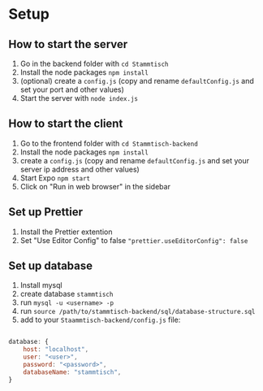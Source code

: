 # Setup

## How to start the server

1. Go in the backend folder with `cd Stammtisch`
2. Install the node packages `npm install`
3. (optional) create a `config.js` (copy and rename `defaultConfig.js` and set your port and other values)
4. Start the server with `node index.js`

## How to start the client

1. Go to the frontend folder with `cd Stammtisch-backend`
2. Install the node packages `npm install`
3. create a `config.js` (copy and rename `defaultConfig.js` and set your server ip address and other values)
4. Start Expo `npm start`
5. Click on "Run in web browser" in the sidebar

## Set up Prettier

1. Install the Prettier extention
2. Set "Use Editor Config" to false `"prettier.useEditorConfig": false`

## Set up database

1. Install mysql
2. create database `stammtisch`
3. run `mysql -u <username> -p`
4. run `source /path/to/stammtisch-backend/sql/database-structure.sql`
5. add to your `Staammtisch-backend/config.js` file:

```javascript

database: {
	host: "localhost",
	user: "<user>",
	password: "<password>",
	databaseName: "stammtisch",
}
```

